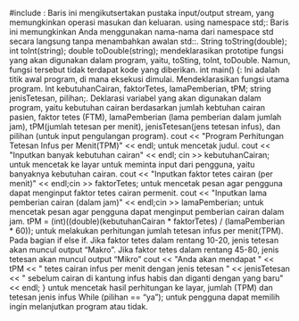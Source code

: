 #include <iostream>: Baris ini mengikutsertakan pustaka input/output stream, yang memungkinkan operasi masukan dan keluaran.
using namespace std;: Baris ini memungkinkan Anda menggunakan nama-nama dari namespace std secara langsung tanpa menambahkan awalan std::.
String toString(double); int toInt(string); double toDouble(string); mendeklarasikan prototipe fungsi yang akan digunakan dalam program, yaitu, toSting, toInt, toDouble. Namun, fungsi tersebut tidak terdapat kode yang diberikan.
int main() {: Ini adalah titik awal program, di mana eksekusi dimulai. Mendeklarasikan fungsi utama program.
Int kebutuhanCairan, faktorTetes, lamaPemberian, tPM;
string jenisTetesan, pilihan;. Deklarasi variabel yang akan digunakan dalam program, yaitu kebutuhan cairan berdasarkan jumlah kebtuhan cairan pasien, faktor tetes (FTM), lamaPemberian (lama pemberian dalam jumlah jam), tPM(jumlah tetesan per menit), jenisTetesan(jens tetesan infus), dan pilihan (untuk input pengulangan program).
cout << "Program Perhitungan Tetesan Infus per Menit(TPM)" << endl; untuk mencetak judul.
cout << "Inputkan banyak kebutuhan cairan" << endl; cin >> kebutuhanCairan; untuk mencetak ke layar untuk meminta input dari pengguna, yaitu banyaknya kebutuhan cairan.
cout << "Inputkan faktor tetes cairan (per menit)" << endl;cin >> faktorTetes; untuk mencetak pesan agar pengguna dapat menginput faktor tetes cairan permenit.
cout << "Inputkan lama pemberian cairan (dalam jam)" << endl;cin >> lamaPemberian; untuk mencetak pesan agar pengguna dapat menginput pemberian cairan dalam jam.
tPM = (int)((double)(kebutuhanCairan * faktorTetes) / (lamaPemberian * 60)); untuk melakukan perhitungan jumlah tetesan infus per menit(TPM). 
Pada bagian if else if. Jika faktor tetes dalam rentang 10-20, jenis tetesan akan muncul output “Makro”. Jika faktor tetes dalam rentang 45-80, jenis tetesan akan muncul output “Mikro”
cout << "Anda akan mendapat " << tPM << " tetes cairan infus per menit dengan jenis tetesan " << jenisTetesan << " sebelum cairan di kantung infus habis dan diganti dengan yang baru" << endl;
    } untuk mencetak hasil perhitungan ke layar, jumlah (TPM) dan tetesan jenis infus
While (pilihan == “ya”); untuk pengguna dapat memilih ingin melanjutkan program atau tidak.
